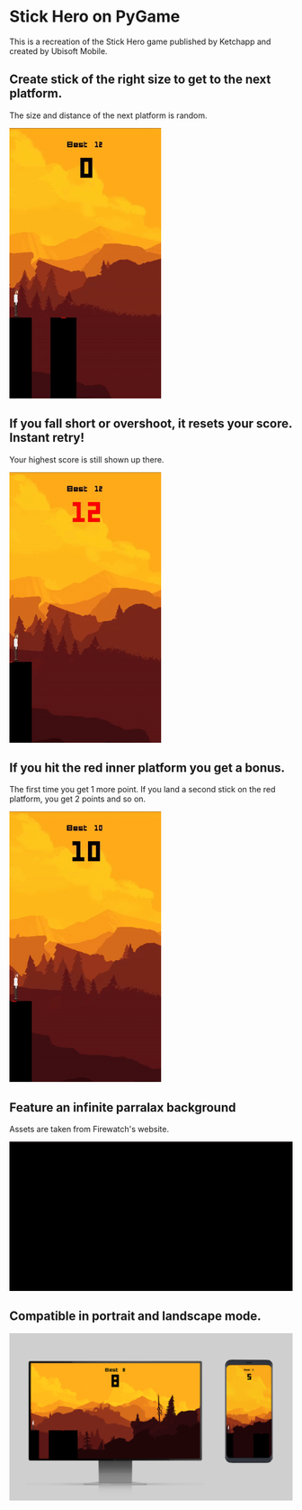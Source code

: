 # Stick Hero on PyGame
This is a recreation of the Stick Hero game published by Ketchapp and created by Ubisoft Mobile.

## Create stick of the right size to get to the next platform.
The size and distance of the next platform is random.

![](docs/1.gif)

## If you fall short or overshoot, it resets your score. Instant retry!
Your highest score is still shown up there.

![](docs/3.gif)

## If you hit the red inner platform you get a bonus.
The first time you get 1 more point. If you land a second stick on the red platform, you get 2 points and so on.

![](docs/2.gif)

## Feature an infinite parralax background
Assets are taken from Firewatch's website.

![gif file](docs/parallax2.gif)

## Compatible in portrait and landscape mode.

![](docs/mockup.png)
